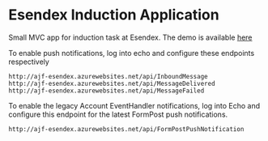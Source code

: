 Esendex Induction Application
=================
Small MVC app for induction task at Esendex. The demo is available [here](http://ajf-esendex.azurewebsites.net)

To enable push notifications, log into echo and configure these endpoints respectively

```
http://ajf-esendex.azurewebsites.net/api/InboundMessage
http://ajf-esendex.azurewebsites.net/api/MessageDelivered
http://ajf-esendex.azurewebsites.net/api/MessageFailed
```

To enable the legacy Account EventHandler notifications, log into Echo and configure this endpoint for the latest FormPost push notifications.

```
http://ajf-esendex.azurewebsites.net/api/FormPostPushNotification
```
